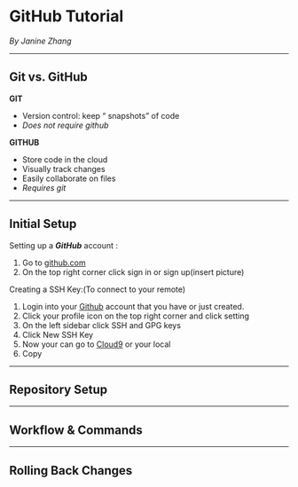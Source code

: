 # GitHub Tutorial

_By Janine Zhang_

---
## Git vs. GitHub

**GIT**  

* Version control: keep “ snapshots” of code
* _Does not require github_

**GITHUB**

* Store code in the cloud
* Visually track changes
* Easily collaborate on files
* _Requires git_

---
## Initial Setup

Setting up a _**GitHub**_ account :
1. Go to [github.com](Github.com)
2. On the top right corner click sign in or sign up(insert picture)

Creating a SSH Key:(To connect to your remote)
1. Login into your [Github](github.com) account that you have or just created.
2. Click your profile icon on the top right corner and click setting
3. On the left sidebar click SSH and GPG keys
4. Click New SSH Key
5. Now your can go to [Cloud9](c9.io/login) or your local
6. Copy 

---
## Repository Setup



---
## Workflow & Commands



---
## Rolling Back Changes